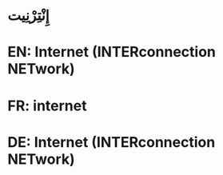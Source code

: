# إِنْتِرْنِيت

# EN: Internet (INTERconnection NETwork)

# FR: internet

# DE: Internet (INTERconnection NETwork)
